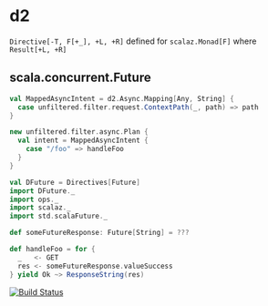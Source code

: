 d2
==
``Directive[-T, F[+_], +L, +R]`` defined for ``scalaz.Monad[F]`` where ``Result[+L, +R]``

scala.concurrent.Future
---
```scala
val MappedAsyncIntent = d2.Async.Mapping[Any, String] {
  case unfiltered.filter.request.ContextPath(_, path) => path
}

new unfiltered.filter.async.Plan {
  val intent = MappedAsyncIntent { 
    case "/foo" => handleFoo
  }
}

val DFuture = Directives[Future]
import DFuture._
import ops._
import scalaz._
import std.scalaFuture._

def someFutureResponse: Future[String] = ???

def handleFoo = for {
  _   <- GET
  res <- someFutureResponse.valueSuccess
} yield Ok ~> ResponseString(res)
```
[![Build Status](https://travis-ci.org/shiplog/d2.svg)](https://travis-ci.org/shiplog/d2)

